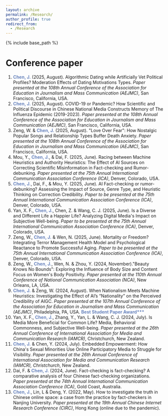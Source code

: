 ```yaml
---
layout: archive
permalink: /Research/
author_profile: true
redirect_from:
  - /Research
---
```


{% include base_path %}

<style>
    /* 强制拓宽本页面的主内容区域 */
    .page__inner-wrap {
        max-width: 1600px !important;
    }

    /* 保留：为你名字创建的专属样式 */
    .my-name {
        color:#6984bd; /* depart蓝 */
        font-weight: 700;  /* 粗体 */
    }
</style>


Conference paper
======
1. <span class="my-name">Chen, J.</span> (2025, August). Algorithmic Dating while Artificially Vet Political Profiles? Moderation Effects of Dating Motivations Types. *Paper presented at the 108th Annual Conference of the Association for Education in Journalism and Mass Communication (AEJMC)*, San Francisco, California, USA.
2. <span class="my-name">Chen, J.</span> (2025, August). COVID-19 or Pandemic? How Scientific and Political Discourse in Chinese National Media Constructs Memory of The Influenza Epidemic (2019-2023). *Paper presented at the 108th Annual Conference of the Association for Education in Journalism and Mass Communication (AEJMC)*, San Francisco, California, USA.
3. Zeng, W. & <span class="my-name">Chen, J.</span> (2025, August). "Love Over Fear": How Nostalgic Popular Songs and Relationship Types Buffer Death Anxiety. *Paper presented at the 108th Annual Conference of the Association for Education in Journalism and Mass Communication (AEJMC)*, San Francisco, California, USA.
4. Mou, Y., <span class="my-name">Chen, J.</span>, & Dai, F. (2025, June). Racing between Machine Heuristics and Authority Heuristics: The Effect of AI Sources on Correcting Scientific Misinformation in Fact-checking and Rumor-debunking. *Paper presented at the 75th Annual International Communication Association Conference (ICA)*, Denver, Colorado, USA.
5. <span class="my-name">Chen, J.</span>, Dai, F., & Mou, Y. (2025, June). AI Fact-checking or rumor-debunking? Assessing the Impact of Source, Genre Type, and Heuristic Thinking on Correction Credibility. *Paper to be presented at the 75th Annual International Communication Association Conference (ICA)*, Denver, Colorado, USA.
6. Yan, X. F., <span class="my-name">Chen, J.</span>, Chen, Z. & Wang, C. J. (2025, June). Is a Diverse and Different Life a Happier Life? Analyzing Digital Media's Impact on Subjective Well-being. *Paper to be presented at the 75th Annual International Communication Association Conference (ICA)*, Denver, Colorado, USA.
7. Zeng, W., <span class="my-name">Chen, J.</span> & Wen, N. (2025, June). Mortality or Freedom? Integrating Terror Management Health Model and Psychological Reactance to Promote Successful Aging. *Paper to be presented at the 75th Annual International Communication Association Conference (ICA)*, Denver, Colorado, USA.
8. Zeng, W., <span class="my-name">Chen, J.</span>, Wen, N. & Zhou, Y. (2024, November)."Beauty Knows No Bounds": Exploring the Influence of Body Size and Content Focus on Women's Body Positivity. *Paper presented at the 110th Annual Conference of National Communication Association (NCA)*, New Orleans, LA, USA.
9. <span class="my-name">Chen, J.</span> & Zeng, W. (2024, August). When Nationalism Meets Machine Heuristics: Investigating the Effect of AI’s “Nationality” on the Perceived Credibility of AIGC. *Paper presented at the 107th Annual Conference of the Association for Education in Journalism and Mass Communication (AEJMC)*, Philadelphia, PA, USA. <span class="my-name">Best Student Paper Award***
10. Yan, X. F., <span class="my-name">Chen, J.</span>, Zhang, Y., Yan, L. & Wang, C. J. (2024, July). Is Media More Beneficial for Common Life? Media, Behavioral Commonness, and Subjective Well-being. *Paper presented at the 26th Annual Conference of International Association for Media and Communication Research (IAMCR)*, Christchurch, New Zealand.
11. <span class="my-name">Chen, J.</span> & Chen, Y. (2024, July). Embedded Empowerment: How China's Sexual Minorities Use Online Participatory Media to Struggle for Visibility. *Paper presented at the 26th Annual Conference of International Association for Media and Communication Research (IAMCR), Christchurch*, New Zealand.
12. Dai, F. & <span class="my-name">Chen, J.</span> (2024, June). Fact-checking is fact-checking? A comparative analysis of four Chinese fact-checking organizations. *Paper presented at the 74th Annual International Communication Association Conference (ICA)*, Gold Coast, Australia.
13. <span class="my-name">Chen, J.</span>, Lin, L & Deng, Y. (2022, May). How to investigate the truth in Chinese online space: a case from the practice by fact-checkers in Nanjing University. *Paper presented at the 19th Annual Chinese Internet Research Conference (CIRC)*, Hong Kong (online due to the pandemic).
